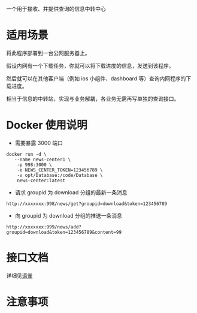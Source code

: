 一个用于接收、并提供查询的信息中转中心

# 适用场景

将此程序部署到一台公网服务器上。

假设内网有一个下载任务，你就可以将下载进度的信息，发送到该程序。

然后就可以在其他客户端（例如 ios 小组件、dashboard 等）查询内网程序的下载进度。

相当于信息的中转站，实现与业务解耦，各业务无需再写单独的查询接口。

# Docker 使用说明

- 需要暴露 3000 端口

```
docker run -d \
   --name news-center1 \
    -p 998:3000 \
    -e NEWS_CENTER_TOKEN=123456789 \
    -v opt/Database:/code/Database \
    news-center:latest
```

- 请求 groupid 为 download 分组的最新一条消息

```
http://xxxxxxx:998/news/get?groupid=download&token=123456789
```

- 向 groupid 为 download 分组的推送一条消息

```
http://xxxxxxx:999/news/add?groupid=download&token=123456789&content=99
```

# 接口文档

详细见[语雀](https://www.yuque.com/5zhimao/fmifvi/gu3gnevsshyeeq7x?singleDoc#)

# 注意事项
